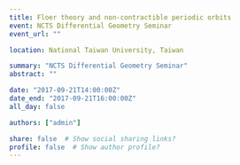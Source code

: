 ```yaml
---
title: Floer theory and non-contractible periodic orbits
event: NCTS Differential Geometry Seminar
event_url: ""

location: National Taiwan University, Taiwan

summary: "NCTS Differential Geometry Seminar"
abstract: ""

date: "2017-09-21T14:00:00Z"
date_end: "2017-09-21T16:00:00Z"
all_day: false

authors: ["admin"]

share: false  # Show social sharing links?
profile: false  # Show author profile?
---
```

